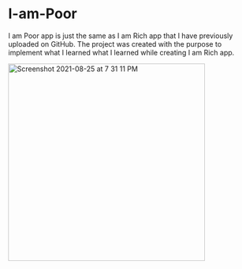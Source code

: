 # I-am-Poor
  I am Poor app is just the same as I am Rich app that I have previously uploaded on GitHub. The project was created with the purpose to implement what I learned what I learned while creating I am Rich app.
  
  <img width="399" alt="Screenshot 2021-08-25 at 7 31 11 PM" src="https://user-images.githubusercontent.com/56184525/130804802-0e49c04f-c2e8-4cda-a3c1-fdc3f683c8ab.png">

